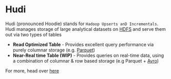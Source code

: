 # Hudi
Hudi (pronounced Hoodie) stands for `Hadoop Upserts anD Incrementals`. Hudi manages storage of large analytical datasets on [HDFS](http://hadoop.apache.org/docs/stable/hadoop-project-dist/hadoop-hdfs/HdfsDesign.html) and serve them out via two types of tables

 * **Read Optimized Table** - Provides excellent query performance via purely columnar storage (e.g. [Parquet](https://parquet.apache.org/))
 * **Near-Real time Table (WIP)** - Provides queries on real-time data, using a combination of columnar & row based storage (e.g Parquet + [Avro](http://avro.apache.org/docs/current/mr.html))

For more, head over [here](https://hudi.apache.org)
